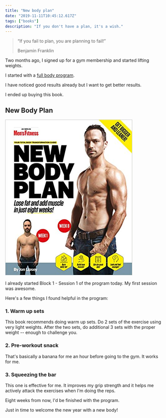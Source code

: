 ```yaml
---
title: "New body plan"
date: "2019-11-11T10:45:12.617Z"
tags: ["books"]
description: "If you don't have a plan, it's a wish."
---
```


>  “If you fail to plan, you are planning to fail!”
>
> Benjamin Franklin

Two months ago, I signed up for a gym membership and started lifting weights.

I started with a [full body program](https://fodra.github.io/beginner-workout/).

I have noticed good results already but I want to get better results.

I ended up buying this book.

## New Body Plan

[![book cover](./newbodyplan.jpg)](https://www.newbodyplan.co.uk/)

I already started Block 1 - Session 1 of the program today. My first session was awesome.

Here's a few things I found helpful in the program:

### 1. Warm up sets

This book recommends doing warm up sets. Do 2 sets of the exercise using very light weights.
After the two sets, do additional 3 sets with the proper weight -- enough to challenge you.

### 2. Pre-workout snack

That's basically a banana for me an hour before going to the gym. It works for me.

### 3. Squeezing the bar

This one is effective for me. It improves my grip strength and it helps me actively attack the exercises when I'm doing the reps.

Eight weeks from now, I'd be finished with the program.

Just in time to welcome the new year with a new body!

